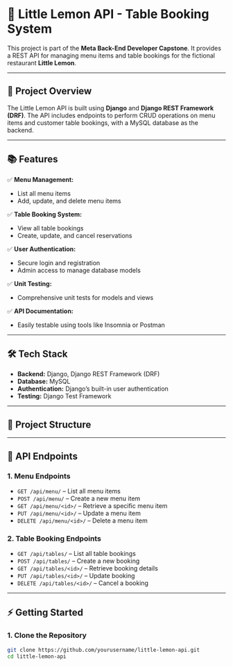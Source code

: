 # 🥗 **Little Lemon API - Table Booking System**

This project is part of the **Meta Back-End Developer Capstone**. It provides a REST API for managing menu items and table bookings for the fictional restaurant **Little Lemon**.

---

## 🚀 **Project Overview**

The Little Lemon API is built using **Django** and **Django REST Framework (DRF)**. The API includes endpoints to perform CRUD operations on menu items and customer table bookings, with a MySQL database as the backend.

---

## 📚 **Features**

✅ **Menu Management:**  
- List all menu items  
- Add, update, and delete menu items  

✅ **Table Booking System:**  
- View all table bookings  
- Create, update, and cancel reservations  

✅ **User Authentication:**  
- Secure login and registration  
- Admin access to manage database models  

✅ **Unit Testing:**  
- Comprehensive unit tests for models and views  

✅ **API Documentation:**  
- Easily testable using tools like Insomnia or Postman  

---

## 🛠️ **Tech Stack**

- **Backend:** Django, Django REST Framework (DRF)  
- **Database:** MySQL  
- **Authentication:** Django’s built-in user authentication  
- **Testing:** Django Test Framework  

---

## 📂 **Project Structure**

---

## 🔗 **API Endpoints**

### 1. **Menu Endpoints**
- `GET /api/menu/` – List all menu items  
- `POST /api/menu/` – Create a new menu item  
- `GET /api/menu/<id>/` – Retrieve a specific menu item  
- `PUT /api/menu/<id>/` – Update a menu item  
- `DELETE /api/menu/<id>/` – Delete a menu item  

### 2. **Table Booking Endpoints**
- `GET /api/tables/` – List all table bookings  
- `POST /api/tables/` – Create a new booking  
- `GET /api/tables/<id>/` – Retrieve booking details  
- `PUT /api/tables/<id>/` – Update booking  
- `DELETE /api/tables/<id>/` – Cancel a booking  

---

## ⚡️ **Getting Started**

### 1. Clone the Repository
```bash
git clone https://github.com/yourusername/little-lemon-api.git
cd little-lemon-api

